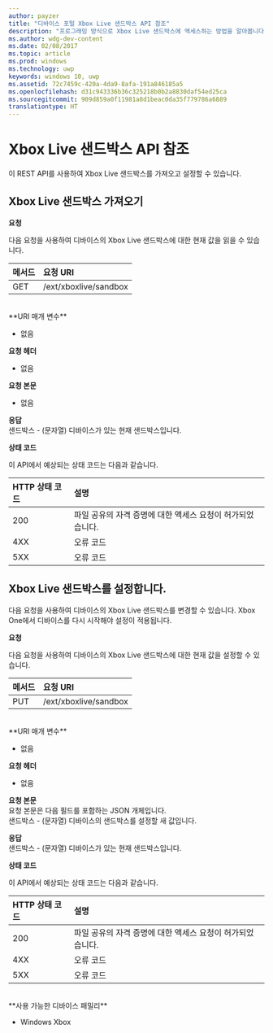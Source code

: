 ```yaml
---
author: payzer
title: "디바이스 포털 Xbox Live 샌드박스 API 참조"
description: "프로그래밍 방식으로 Xbox Live 샌드박스에 액세스하는 방법을 알아봅니다."
ms.author: wdg-dev-content
ms.date: 02/08/2017
ms.topic: article
ms.prod: windows
ms.technology: uwp
keywords: windows 10, uwp
ms.assetid: 72c7459c-420a-4da9-8afa-191a846185a5
ms.openlocfilehash: d31c943336b36c325218b0b2a8830daf54ed25ca
ms.sourcegitcommit: 909d859a0f11981a8d1beac0da35f779786a6889
translationtype: HT
---
```

# <a name="xbox-live-sandbox-api-reference"></a>Xbox Live 샌드박스 API 참조   
이 REST API를 사용하여 Xbox Live 샌드박스를 가져오고 설정할 수 있습니다.

## <a name="get-the-xbox-live-sandbox"></a>Xbox Live 샌드박스 가져오기

**요청**

다음 요청을 사용하여 디바이스의 Xbox Live 샌드박스에 대한 현재 값을 읽을 수 있습니다.

메서드      | 요청 URI
:------     | :-----
GET | /ext/xboxlive/sandbox
<br />
**URI 매개 변수**

- 없음

**요청 헤더**

- 없음

**요청 본문**

- 없음

**응답**   
샌드박스 - (문자열) 디바이스가 있는 현재 샌드박스입니다.   

**상태 코드**

이 API에서 예상되는 상태 코드는 다음과 같습니다.

HTTP 상태 코드      | 설명
:------     | :-----
200 | 파일 공유의 자격 증명에 대한 액세스 요청이 허가되었습니다.
4XX | 오류 코드
5XX | 오류 코드

## <a name="set-the-xbox-live-sandbox"></a>Xbox Live 샌드박스를 설정합니다.
다음 요청을 사용하여 디바이스의 Xbox Live 샌드박스를 변경할 수 있습니다. Xbox One에서 디바이스를 다시 시작해야 설정이 적용됩니다.

**요청**

다음 요청을 사용하여 디바이스의 Xbox Live 샌드박스에 대한 현재 값을 설정할 수 있습니다.

메서드      | 요청 URI
:------     | :-----
PUT | /ext/xboxlive/sandbox
<br />
**URI 매개 변수**

- 없음

**요청 헤더**

- 없음

**요청 본문**   
요청 본문은 다음 필드를 포함하는 JSON 개체입니다.   
샌드박스 - (문자열) 디바이스의 샌드박스를 설정할 새 값입니다.

**응답**   
샌드박스 - (문자열) 디바이스가 있는 현재 샌드박스입니다.   

**상태 코드**

이 API에서 예상되는 상태 코드는 다음과 같습니다.

HTTP 상태 코드      | 설명
:------     | :-----
200 | 파일 공유의 자격 증명에 대한 액세스 요청이 허가되었습니다.
4XX | 오류 코드
5XX | 오류 코드

<br />
**사용 가능한 디바이스 패밀리**

* Windows Xbox

